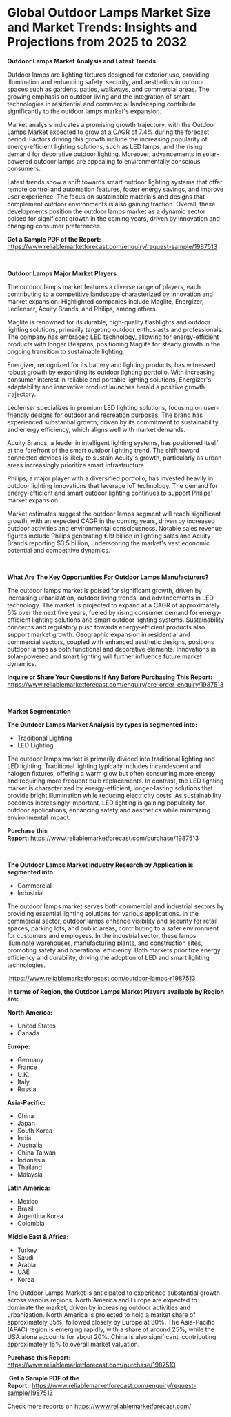 <p><h1>Global Outdoor Lamps Market Size and Market Trends: Insights and Projections from 2025 to 2032</h1></p><p><strong>Outdoor Lamps Market Analysis and Latest Trends</strong></p>
<p><p>Outdoor lamps are lighting fixtures designed for exterior use, providing illumination and enhancing safety, security, and aesthetics in outdoor spaces such as gardens, patios, walkways, and commercial areas. The growing emphasis on outdoor living and the integration of smart technologies in residential and commercial landscaping contribute significantly to the outdoor lamps market's expansion.</p><p>Market analysis indicates a promising growth trajectory, with the Outdoor Lamps Market expected to grow at a CAGR of 7.4% during the forecast period. Factors driving this growth include the increasing popularity of energy-efficient lighting solutions, such as LED lamps, and the rising demand for decorative outdoor lighting. Moreover, advancements in solar-powered outdoor lamps are appealing to environmentally conscious consumers.</p><p>Latest trends show a shift towards smart outdoor lighting systems that offer remote control and automation features, foster energy savings, and improve user experience. The focus on sustainable materials and designs that complement outdoor environments is also gaining traction. Overall, these developments position the outdoor lamps market as a dynamic sector poised for significant growth in the coming years, driven by innovation and changing consumer preferences.</p></p>
<p><strong>Get a Sample PDF of the Report:&nbsp;</strong> <a href="https://www.reliablemarketforecast.com/enquiry/request-sample/1987513?utm_campaign=3178&utm_medium=2&utm_source=Github&utm_content=ia&utm_term=05042025&utm_id=outdoor-lamps">https://www.reliablemarketforecast.com/enquiry/request-sample/1987513</a></p>
<p>&nbsp;</p>
<p><strong>Outdoor Lamps Major Market Players</strong></p>
<p><p>The outdoor lamps market features a diverse range of players, each contributing to a competitive landscape characterized by innovation and market expansion. Highlighted companies include Maglite, Energizer, Ledlenser, Acuity Brands, and Philips, among others.</p><p>Maglite is renowned for its durable, high-quality flashlights and outdoor lighting solutions, primarily targeting outdoor enthusiasts and professionals. The company has embraced LED technology, allowing for energy-efficient products with longer lifespans, positioning Maglite for steady growth in the ongoing transition to sustainable lighting.</p><p>Energizer, recognized for its battery and lighting products, has witnessed robust growth by expanding its outdoor lighting portfolio. With increasing consumer interest in reliable and portable lighting solutions, Energizer's adaptability and innovative product launches herald a positive growth trajectory.</p><p>Ledlenser specializes in premium LED lighting solutions, focusing on user-friendly designs for outdoor and recreation purposes. The brand has experienced substantial growth, driven by its commitment to sustainability and energy efficiency, which aligns well with market demands.</p><p>Acuity Brands, a leader in intelligent lighting systems, has positioned itself at the forefront of the smart outdoor lighting trend. The shift toward connected devices is likely to sustain Acuity's growth, particularly as urban areas increasingly prioritize smart infrastructure.</p><p>Philips, a major player with a diversified portfolio, has invested heavily in outdoor lighting innovations that leverage IoT technology. The demand for energy-efficient and smart outdoor lighting continues to support Philips' market expansion.</p><p>Market estimates suggest the outdoor lamps segment will reach significant growth, with an expected CAGR in the coming years, driven by increased outdoor activities and environmental consciousness. Notable sales revenue figures include Philips generating €19 billion in lighting sales and Acuity Brands reporting $3.5 billion, underscoring the market's vast economic potential and competitive dynamics.</p></p>
<p>&nbsp;</p>
<p><strong>What Are The Key Opportunities For Outdoor Lamps Manufacturers?</strong></p>
<p><p>The outdoor lamps market is poised for significant growth, driven by increasing urbanization, outdoor living trends, and advancements in LED technology. The market is projected to expand at a CAGR of approximately 6% over the next five years, fueled by rising consumer demand for energy-efficient lighting solutions and smart outdoor lighting systems. Sustainability concerns and regulatory push towards energy-efficient products also support market growth. Geographic expansion in residential and commercial sectors, coupled with enhanced aesthetic designs, positions outdoor lamps as both functional and decorative elements. Innovations in solar-powered and smart lighting will further influence future market dynamics.</p></p>
<p><strong>Inquire or Share Your Questions If Any Before Purchasing This Report:</strong> <a href="https://www.reliablemarketforecast.com/enquiry/pre-order-enquiry/1987513?utm_campaign=3178&utm_medium=2&utm_source=Github&utm_content=ia&utm_term=05042025&utm_id=outdoor-lamps">https://www.reliablemarketforecast.com/enquiry/pre-order-enquiry/1987513</a></p>
<p>&nbsp;</p>
<p><strong>Market Segmentation</strong></p>
<p><strong>The Outdoor Lamps Market Analysis by types is segmented into:</strong></p>
<p><ul><li>Traditional Lighting</li><li>LED Lighting</li></ul></p>
<p><p>The outdoor lamps market is primarily divided into traditional lighting and LED lighting. Traditional lighting typically includes incandescent and halogen fixtures, offering a warm glow but often consuming more energy and requiring more frequent bulb replacements. In contrast, the LED lighting market is characterized by energy-efficient, longer-lasting solutions that provide bright illumination while reducing electricity costs. As sustainability becomes increasingly important, LED lighting is gaining popularity for outdoor applications, enhancing safety and aesthetics while minimizing environmental impact.</p></p>
<p><strong>Purchase this Report:&nbsp;</strong><a href="https://www.reliablemarketforecast.com/purchase/1987513?utm_campaign=3178&utm_medium=2&utm_source=Github&utm_content=ia&utm_term=05042025&utm_id=outdoor-lamps">https://www.reliablemarketforecast.com/purchase/1987513</a></p>
<p>&nbsp;</p>
<p><strong>The Outdoor Lamps Market Industry Research by Application is segmented into:</strong></p>
<p><ul><li>Commercial</li><li>Industrial</li></ul></p>
<p><p>The outdoor lamps market serves both commercial and industrial sectors by providing essential lighting solutions for various applications. In the commercial sector, outdoor lamps enhance visibility and security for retail spaces, parking lots, and public areas, contributing to a safer environment for customers and employees. In the industrial sector, these lamps illuminate warehouses, manufacturing plants, and construction sites, promoting safety and operational efficiency. Both markets prioritize energy efficiency and durability, driving the adoption of LED and smart lighting technologies.</p></p>
<p><a href="https://www.reliablemarketforecast.com/outdoor-lamps-r1987513?utm_campaign=3178&utm_medium=2&utm_source=Github&utm_content=ia&utm_term=05042025&utm_id=outdoor-lamps">&nbsp;https://www.reliablemarketforecast.com/outdoor-lamps-r1987513</a></p>
<p><strong>In terms of Region, the Outdoor Lamps Market Players available by Region are:</strong></p>
<p>
    <p> <strong> North America: </strong>
        <ul>
            <li>United States</li>
            <li>Canada</li>
        </ul>
        </p> 
    <p> <strong> Europe: </strong>
        <ul>
            <li>Germany</li>
            <li>France</li>
            <li>U.K.</li>
            <li>Italy</li>
            <li>Russia</li>
        </ul>
        </p> 
    <p> <strong> Asia-Pacific: </strong>
        <ul>
            <li>China</li>
            <li>Japan</li>
            <li>South Korea</li>
            <li>India</li>
            <li>Australia</li>
            <li>China Taiwan</li>
            <li>Indonesia</li>
            <li>Thailand</li>
            <li>Malaysia</li>
        </ul>
        </p> 
    <p> <strong> Latin America: </strong>
        <ul>
            <li>Mexico</li>
            <li>Brazil</li>
            <li>Argentina Korea</li>
            <li>Colombia</li>
        </ul>
        </p> 
    <p> <strong> Middle East & Africa: </strong>
        <ul>
            <li>Turkey</li>
            <li>Saudi</li>
            <li>Arabia</li>
            <li>UAE</li>
            <li>Korea</li>
        </ul>
    </p>
    </p>
<p><p>The Outdoor Lamps Market is anticipated to experience substantial growth across various regions. North America and Europe are expected to dominate the market, driven by increasing outdoor activities and urbanization. North America is projected to hold a market share of approximately 35%, followed closely by Europe at 30%. The Asia-Pacific (APAC) region is emerging rapidly, with a share of around 25%, while the USA alone accounts for about 20%. China is also significant, contributing approximately 15% to overall market valuation.</p></p>
<p><strong>Purchase this Report: </strong><a href="https://www.reliablemarketforecast.com/purchase/1987513?utm_campaign=3178&utm_medium=2&utm_source=Github&utm_content=ia&utm_term=05042025&utm_id=outdoor-lamps">https://www.reliablemarketforecast.com/purchase/1987513</a></p>
<p>&nbsp;<strong>Get a Sample PDF of the Report:&nbsp;&nbsp;</strong><a href="https://www.reliablemarketforecast.com/enquiry/request-sample/1987513?utm_campaign=3178&utm_medium=2&utm_source=Github&utm_content=ia&utm_term=05042025&utm_id=outdoor-lamps">https://www.reliablemarketforecast.com/enquiry/request-sample/1987513</a></p>
<p><strong></strong></p>
<p>Check more reports on <a href="https://www.reliablemarketforecast.com/?utm_campaign=3178&utm_medium=2&utm_source=Github&utm_content=ia&utm_term=05042025&utm_id=outdoor-lamps">https://www.reliablemarketforecast.com/</a></p>